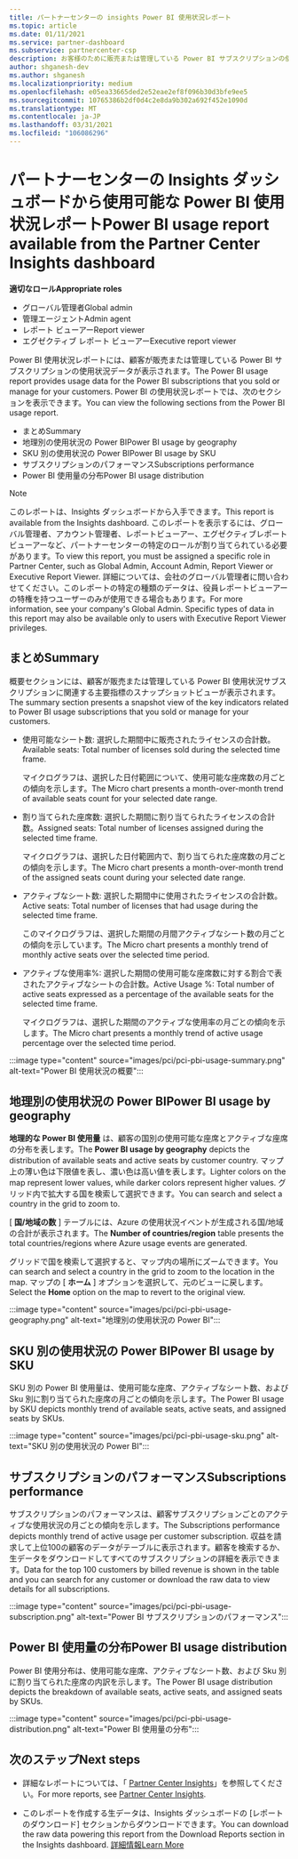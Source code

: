 ```yaml
---
title: パートナーセンターの insights Power BI 使用状況レポート
ms.topic: article
ms.date: 01/11/2021
ms.service: partner-dashboard
ms.subservice: partnercenter-csp
description: お客様のために販売または管理している Power BI サブスクリプションの使用状況について、お客様がどのように改善できるかをご確認ください。
author: shganesh-dev
ms.author: shganesh
ms.localizationpriority: medium
ms.openlocfilehash: e05ea33665ded2e52eae2ef8f096b30d3bfe9ee5
ms.sourcegitcommit: 10765386b2df0d4c2e8da9b302a692f452e1090d
ms.translationtype: MT
ms.contentlocale: ja-JP
ms.lasthandoff: 03/31/2021
ms.locfileid: "106086296"
---
```

# <a name="power-bi-usage-report-available-from-the-partner-center-insights-dashboard"></a><span data-ttu-id="c25e2-103">パートナーセンターの Insights ダッシュボードから使用可能な Power BI 使用状況レポート</span><span class="sxs-lookup"><span data-stu-id="c25e2-103">Power BI usage report available from the Partner Center Insights dashboard</span></span>

<span data-ttu-id="c25e2-104">**適切なロール**</span><span class="sxs-lookup"><span data-stu-id="c25e2-104">**Appropriate roles**</span></span>

- <span data-ttu-id="c25e2-105">グローバル管理者</span><span class="sxs-lookup"><span data-stu-id="c25e2-105">Global admin</span></span>
- <span data-ttu-id="c25e2-106">管理エージェント</span><span class="sxs-lookup"><span data-stu-id="c25e2-106">Admin agent</span></span>
- <span data-ttu-id="c25e2-107">レポート ビューアー</span><span class="sxs-lookup"><span data-stu-id="c25e2-107">Report viewer</span></span>
- <span data-ttu-id="c25e2-108">エグゼクティブ レポート ビューアー</span><span class="sxs-lookup"><span data-stu-id="c25e2-108">Executive report viewer</span></span>

<span data-ttu-id="c25e2-109">Power BI 使用状況レポートには、顧客が販売または管理している Power BI サブスクリプションの使用状況データが表示されます。</span><span class="sxs-lookup"><span data-stu-id="c25e2-109">The Power BI usage report provides usage data for the Power BI subscriptions that you sold or manage for your customers.</span></span> <span data-ttu-id="c25e2-110">Power BI の使用状況レポートでは、次のセクションを表示できます。</span><span class="sxs-lookup"><span data-stu-id="c25e2-110">You can view the following sections from the Power BI usage report.</span></span>

- <span data-ttu-id="c25e2-111">まとめ</span><span class="sxs-lookup"><span data-stu-id="c25e2-111">Summary</span></span>
- <span data-ttu-id="c25e2-112">地理別の使用状況の Power BI</span><span class="sxs-lookup"><span data-stu-id="c25e2-112">Power BI usage by geography</span></span>
- <span data-ttu-id="c25e2-113">SKU 別の使用状況の Power BI</span><span class="sxs-lookup"><span data-stu-id="c25e2-113">Power BI usage by SKU</span></span>
- <span data-ttu-id="c25e2-114">サブスクリプションのパフォーマンス</span><span class="sxs-lookup"><span data-stu-id="c25e2-114">Subscriptions performance</span></span>
- <span data-ttu-id="c25e2-115">Power BI 使用量の分布</span><span class="sxs-lookup"><span data-stu-id="c25e2-115">Power BI usage distribution</span></span>

 > [!NOTE]
 > <span data-ttu-id="c25e2-116">このレポートは、Insights ダッシュボードから入手できます。</span><span class="sxs-lookup"><span data-stu-id="c25e2-116">This report is available from the Insights dashboard.</span></span> <span data-ttu-id="c25e2-117">このレポートを表示するには、グローバル管理者、アカウント管理者、レポートビューアー、エグゼクティブレポートビューアーなど、パートナーセンターの特定のロールが割り当てられている必要があります。</span><span class="sxs-lookup"><span data-stu-id="c25e2-117">To view this report, you must be assigned a specific role in Partner Center, such as Global Admin, Account Admin, Report Viewer or Executive Report Viewer.</span></span> <span data-ttu-id="c25e2-118">詳細については、会社のグローバル管理者に問い合わせてください。このレポートの特定の種類のデータは、役員レポートビューアーの特権を持つユーザーのみが使用できる場合もあります。</span><span class="sxs-lookup"><span data-stu-id="c25e2-118">For more information, see your company's Global Admin. Specific types of data in this report may also be available only to users with Executive Report Viewer privileges.</span></span>

## <a name="summary"></a><span data-ttu-id="c25e2-119">まとめ</span><span class="sxs-lookup"><span data-stu-id="c25e2-119">Summary</span></span>

<span data-ttu-id="c25e2-120">概要セクションには、顧客が販売または管理している Power BI 使用状況サブスクリプションに関連する主要指標のスナップショットビューが表示されます。</span><span class="sxs-lookup"><span data-stu-id="c25e2-120">The summary section presents a snapshot view of the key indicators related to Power BI usage subscriptions that you sold or manage for your customers.</span></span> 

- <span data-ttu-id="c25e2-121">使用可能なシート数: 選択した期間中に販売されたライセンスの合計数。</span><span class="sxs-lookup"><span data-stu-id="c25e2-121">Available seats: Total number of licenses sold during the selected time frame.</span></span>

   <span data-ttu-id="c25e2-122">マイクログラフは、選択した日付範囲について、使用可能な座席数の月ごとの傾向を示します。</span><span class="sxs-lookup"><span data-stu-id="c25e2-122">The Micro chart presents a month-over-month trend of available seats count for your selected date range.</span></span>

- <span data-ttu-id="c25e2-123">割り当てられた座席数: 選択した期間に割り当てられたライセンスの合計数。</span><span class="sxs-lookup"><span data-stu-id="c25e2-123">Assigned seats: Total number of licenses assigned during the selected time frame.</span></span>

   <span data-ttu-id="c25e2-124">マイクログラフは、選択した日付範囲内で、割り当てられた座席数の月ごとの傾向を示します。</span><span class="sxs-lookup"><span data-stu-id="c25e2-124">The Micro chart presents a month-over-month trend of the assigned seats count during your selected date range.</span></span>

- <span data-ttu-id="c25e2-125">アクティブなシート数: 選択した期間中に使用されたライセンスの合計数。</span><span class="sxs-lookup"><span data-stu-id="c25e2-125">Active seats: Total number of licenses that had usage during the selected time frame.</span></span> 

   <span data-ttu-id="c25e2-126">このマイクログラフは、選択した期間の月間アクティブなシート数の月ごとの傾向を示しています。</span><span class="sxs-lookup"><span data-stu-id="c25e2-126">The Micro chart presents a monthly trend of monthly active seats over the selected time period.</span></span>

- <span data-ttu-id="c25e2-127">アクティブな使用率%: 選択した期間の使用可能な座席数に対する割合で表されたアクティブなシートの合計数。</span><span class="sxs-lookup"><span data-stu-id="c25e2-127">Active Usage %: Total number of active seats expressed as a percentage of the available seats for the selected time frame.</span></span> 

   <span data-ttu-id="c25e2-128">マイクログラフは、選択した期間のアクティブな使用率の月ごとの傾向を示します。</span><span class="sxs-lookup"><span data-stu-id="c25e2-128">The Micro chart presents a monthly trend of active usage percentage over the selected time period.</span></span>

:::image type="content" source="images/pci/pci-pbi-usage-summary.png" alt-text="Power BI 使用状況の概要":::

## <a name="power-bi-usage-by-geography"></a><span data-ttu-id="c25e2-130">地理別の使用状況の Power BI</span><span class="sxs-lookup"><span data-stu-id="c25e2-130">Power BI usage by geography</span></span>

<span data-ttu-id="c25e2-131">**地理的な Power BI 使用量** は、顧客の国別の使用可能な座席とアクティブな座席の分布を表します。</span><span class="sxs-lookup"><span data-stu-id="c25e2-131">The **Power BI usage by geography** depicts the distribution of available seats and active seats by customer country.</span></span> <span data-ttu-id="c25e2-132">マップ上の薄い色は下限値を表し、濃い色は高い値を表します。</span><span class="sxs-lookup"><span data-stu-id="c25e2-132">Lighter colors on the map represent lower values, while darker colors represent higher values.</span></span> <span data-ttu-id="c25e2-133">グリッド内で拡大する国を検索して選択できます。</span><span class="sxs-lookup"><span data-stu-id="c25e2-133">You can search and select a country in the grid to zoom to.</span></span>

<span data-ttu-id="c25e2-134">[ **国/地域の数** ] テーブルには、Azure の使用状況イベントが生成される国/地域の合計が表示されます。</span><span class="sxs-lookup"><span data-stu-id="c25e2-134">The **Number of countries/region** table presents the total countries/regions where Azure usage events are generated.</span></span>

<span data-ttu-id="c25e2-135">グリッドで国を検索して選択すると、マップ内の場所にズームできます。</span><span class="sxs-lookup"><span data-stu-id="c25e2-135">You can search and select a country in the grid to zoom to the location in the map.</span></span> <span data-ttu-id="c25e2-136">マップの [ **ホーム** ] オプションを選択して、元のビューに戻します。</span><span class="sxs-lookup"><span data-stu-id="c25e2-136">Select the **Home** option on the map to revert to the original view.</span></span>

:::image type="content" source="images/pci/pci-pbi-usage-geography.png" alt-text="地理別の使用状況の Power BI":::

## <a name="power-bi-usage-by-sku"></a><span data-ttu-id="c25e2-138">SKU 別の使用状況の Power BI</span><span class="sxs-lookup"><span data-stu-id="c25e2-138">Power BI usage by SKU</span></span>

<span data-ttu-id="c25e2-139">SKU 別の Power BI 使用量は、使用可能な座席、アクティブなシート数、および Sku 別に割り当てられた座席の月ごとの傾向を示します。</span><span class="sxs-lookup"><span data-stu-id="c25e2-139">The Power BI usage by SKU depicts monthly trend of available seats, active seats, and assigned seats by SKUs.</span></span>

:::image type="content" source="images/pci/pci-pbi-usage-sku.png" alt-text="SKU 別の使用状況の Power BI":::

## <a name="subscriptions-performance"></a><span data-ttu-id="c25e2-141">サブスクリプションのパフォーマンス</span><span class="sxs-lookup"><span data-stu-id="c25e2-141">Subscriptions performance</span></span>

<span data-ttu-id="c25e2-142">サブスクリプションのパフォーマンスは、顧客サブスクリプションごとのアクティブな使用状況の月ごとの傾向を示します。</span><span class="sxs-lookup"><span data-stu-id="c25e2-142">The Subscriptions performance depicts monthly trend of active usage per customer subscription.</span></span> <span data-ttu-id="c25e2-143">収益を請求して上位100の顧客のデータがテーブルに表示されます。顧客を検索するか、生データをダウンロードしてすべてのサブスクリプションの詳細を表示できます。</span><span class="sxs-lookup"><span data-stu-id="c25e2-143">Data for the top 100 customers by billed revenue is shown in the table and you can search for any customer or download the raw data to view details for all subscriptions.</span></span>

:::image type="content" source="images/pci/pci-pbi-usage-subscription.png" alt-text="Power BI サブスクリプションのパフォーマンス":::

## <a name="power-bi-usage-distribution"></a><span data-ttu-id="c25e2-145">Power BI 使用量の分布</span><span class="sxs-lookup"><span data-stu-id="c25e2-145">Power BI usage distribution</span></span>

<span data-ttu-id="c25e2-146">Power BI 使用分布は、使用可能な座席、アクティブなシート数、および Sku 別に割り当てられた座席の内訳を示します。</span><span class="sxs-lookup"><span data-stu-id="c25e2-146">The Power BI usage distribution depicts the breakdown of available seats, active seats, and assigned seats by SKUs.</span></span>

:::image type="content" source="images/pci/pci-pbi-usage-distribution.png" alt-text="Power BI 使用量の分布":::

## <a name="next-steps"></a><span data-ttu-id="c25e2-148">次のステップ</span><span class="sxs-lookup"><span data-stu-id="c25e2-148">Next steps</span></span>

- <span data-ttu-id="c25e2-149">詳細なレポートについては、「 [Partner Center Insights](partner-center-insights.md)」を参照してください。</span><span class="sxs-lookup"><span data-stu-id="c25e2-149">For more reports, see [Partner Center Insights](partner-center-insights.md).</span></span>

- <span data-ttu-id="c25e2-150">このレポートを作成する生データは、Insights ダッシュボードの [レポートのダウンロード] セクションからダウンロードできます。</span><span class="sxs-lookup"><span data-stu-id="c25e2-150">You can download the raw data powering this report from the Download Reports section in the Insights dashboard.</span></span> [<span data-ttu-id="c25e2-151">詳細情報</span><span class="sxs-lookup"><span data-stu-id="c25e2-151">Learn More</span></span>](pci-download-reports.md) 
